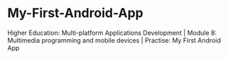 # My-First-Android-App
Higher Education: Multi-platform Applications Development | Module 8: Multimedia programming and mobile devices | Practise: My First Android App
